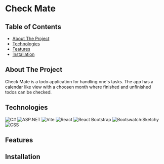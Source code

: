 # Check Mate

## Table of Contents

- [About The Project](#about-the-project)
- [Technologies](#technologies)
- [Features](#features)
- [Installation](#installation)

## About The Project
Check Mate is a todo application for handling one's tasks.
The app has a calendar like view with a choosen month where finished and unfinished todos can be checked.

## Technologies
![C#](https://img.shields.io/badge/C%23-239120?style=for-the-badge&logo=c-sharp&logoColor=white)
![ASP.NET](https://img.shields.io/badge/ASP.NET-5C2D91?style=for-the-badge&logo=.net&logoColor=white)
![Vite](https://img.shields.io/badge/Vite-646CFF?style=for-the-badge&logo=vite&logoColor=white)
![React](https://img.shields.io/badge/React-20232A?style=for-the-badge&logo=react&logoColor=61DAFB)
![React Bootstrap](https://img.shields.io/badge/React%20Bootstrap-563D7C?style=for-the-badge&logo=bootstrap&logoColor=white)
![Bootswatch:Sketchy](https://img.shields.io/badge/React%20Native-20232A?style=for-the-badge)
![CSS](https://img.shields.io/badge/CSS-1572B6?style=for-the-badge&logo=css3&logoColor=white)

## Features

## Installation
